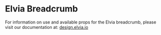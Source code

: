 # Elvia Breadcrumb

For information on use and available props for the Elvia breadcrumb, please visit our documentation at:
<a href="https://design.elvia.io/components/breadcrumb#Overview">design.elvia.io</a>
